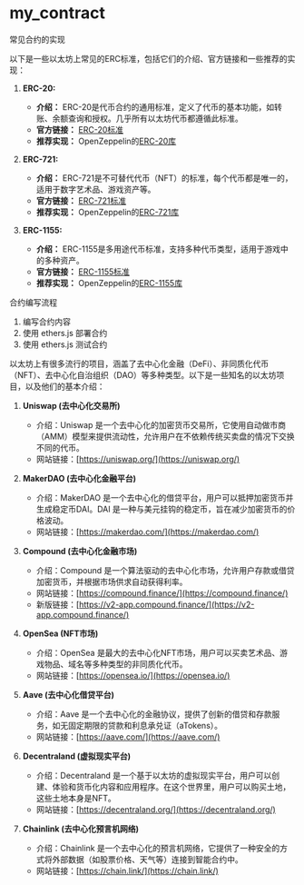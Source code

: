 # my_contract
常见合约的实现

以下是一些以太坊上常见的ERC标准，包括它们的介绍、官方链接和一些推荐的实现：

1. **ERC-20:**
   - **介绍：** ERC-20是代币合约的通用标准，定义了代币的基本功能，如转账、余额查询和授权。几乎所有以太坊代币都遵循此标准。
   - **官方链接：** [ERC-20标准](https://eips.ethereum.org/EIPS/eip-20)
   - **推荐实现：** OpenZeppelin的[ERC-20库](https://github.com/OpenZeppelin/openzeppelin-contracts/tree/master/contracts/token/ERC20)

2. **ERC-721:**
   - **介绍：** ERC-721是不可替代代币（NFT）的标准，每个代币都是唯一的，适用于数字艺术品、游戏资产等。
   - **官方链接：** [ERC-721标准](https://eips.ethereum.org/EIPS/eip-721)
   - **推荐实现：** OpenZeppelin的[ERC-721库](https://github.com/OpenZeppelin/openzeppelin-contracts/tree/master/contracts/token/ERC721)

3. **ERC-1155:**
   - **介绍：** ERC-1155是多用途代币标准，支持多种代币类型，适用于游戏中的多种资产。
   - **官方链接：** [ERC-1155标准](https://eips.ethereum.org/EIPS/eip-1155)
   - **推荐实现：** OpenZeppelin的[ERC-1155库](https://github.com/OpenZeppelin/openzeppelin-contracts/tree/master/contracts/token/ERC1155)
   
合约编写流程
1. 编写合约内容
2. 使用 ethers.js 部署合约
3. 使用 ethers.js 测试合约

以太坊上有很多流行的项目，涵盖了去中心化金融（DeFi）、非同质化代币（NFT）、去中心化自治组织（DAO）等多种类型。以下是一些知名的以太坊项目，以及他们的基本介绍：

1. **Uniswap (去中心化交易所)**
   - 介绍：Uniswap 是一个去中心化的加密货币交易所，它使用自动做市商（AMM）模型来提供流动性，允许用户在不依赖传统买卖盘的情况下交换不同的代币。
   - 网站链接：[https://uniswap.org/](https://uniswap.org/)

2. **MakerDAO (去中心化金融平台)**
   - 介绍：MakerDAO 是一个去中心化的借贷平台，用户可以抵押加密货币并生成稳定币DAI。DAI 是一种与美元挂钩的稳定币，旨在减少加密货币的价格波动。
   - 网站链接：[https://makerdao.com/](https://makerdao.com/)

3. **Compound (去中心化金融市场)**
   - 介绍：Compound 是一个算法驱动的去中心化市场，允许用户存款或借贷加密货币，并根据市场供求自动获得利率。
   - 网站链接：[https://compound.finance/](https://compound.finance/)
   - 新版链接：[https://v2-app.compound.finance/](https://v2-app.compound.finance/)

4. **OpenSea (NFT市场)**
   - 介绍：OpenSea 是最大的去中心化NFT市场，用户可以买卖艺术品、游戏物品、域名等多种类型的非同质化代币。
   - 网站链接：[https://opensea.io/](https://opensea.io/)

5. **Aave (去中心化借贷平台)**
   - 介绍：Aave 是一个去中心化的金融协议，提供了创新的借贷和存款服务，如无固定期限的贷款和利息承兑证（aTokens）。
   - 网站链接：[https://aave.com/](https://aave.com/)

6. **Decentraland (虚拟现实平台)**
   - 介绍：Decentraland 是一个基于以太坊的虚拟现实平台，用户可以创建、体验和货币化内容和应用程序。在这个世界里，用户可以购买土地，这些土地本身是NFT。
   - 网站链接：[https://decentraland.org/](https://decentraland.org/)

7. **Chainlink (去中心化预言机网络)**
   - 介绍：Chainlink 是一个去中心化的预言机网络，它提供了一种安全的方式将外部数据（如股票价格、天气等）连接到智能合约中。
   - 网站链接：[https://chain.link/](https://chain.link/)